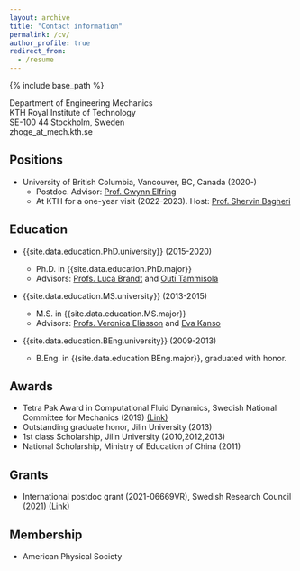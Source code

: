 ```yaml
---
layout: archive
title: "Contact information"
permalink: /cv/
author_profile: true
redirect_from:
  - /resume
---
```


{% include base_path %}

Department of Engineering Mechanics <br />
KTH Royal Institute of Technology <br />
SE-100 44 Stockholm, Sweden <br />
zhoge_at_mech.kth.se

## Positions

* University of British Columbia, Vancouver, BC, Canada (2020-)
  * Postdoc. Advisor: [Prof. Gwynn Elfring](https://soft.mech.ubc.ca/)
  * At KTH for a one-year visit (2022-2023). Host: [Prof. Shervin Bagheri](https://www.bagherigroup.com/)


## Education

* {{site.data.education.PhD.university}} (2015-2020)
  * Ph.D. in {{site.data.education.PhD.major}}
  * Advisors: [Profs. Luca Brandt](https://www.mech.kth.se/~luca/) and [Outi Tammisola](https://www.mech.kth.se/mech/info_staff.xhtml?ID=219)

* {{site.data.education.MS.university}} (2013-2015)
  * M.S. in {{site.data.education.MS.major}}
  * Advisors: [Profs. Veronica Eliasson](http://eliasson.mines.edu/) and [Eva Kanso](https://sites.usc.edu/kansolab/)

* {{site.data.education.BEng.university}} (2009-2013)
    * B.Eng. in {{site.data.education.BEng.major}}, graduated with honor.


## Awards

* Tetra Pak Award in Computational Fluid Dynamics, Swedish National Committee for Mechanics (2019) [(Link)](https://nkmek.wordpress.com/doktorandpriser/)
* Outstanding graduate honor, Jilin University (2013)
* 1st class Scholarship, Jilin University (2010,2012,2013)
* National Scholarship, Ministry of Education of China (2011)


## Grants

* International postdoc grant (2021-06669VR), Swedish Research Council (2021) [(Link)](https://www.vr.se/english/swecris.html#/project/2021-06669_VR)

## Membership

* American Physical Society
